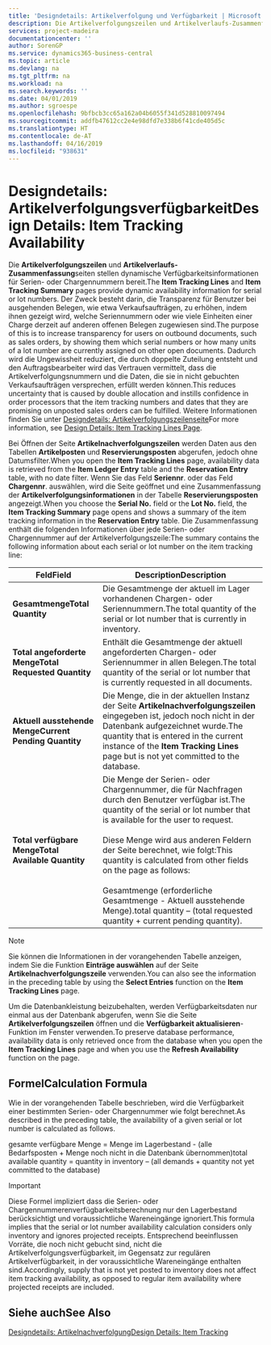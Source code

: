 ```yaml
---
title: 'Designdetails: Artikelverfolgung und Verfügbarkeit | Microsoft Docs'
description: Die Artikelverfolgungszeilen und Artikelverlaufs-Zusammenfassungsseiten stellen dynamische Verfügbarkeitsinformationen für Serien- oder Chargennummern bereit. Der Zweck besteht darin, die Transparenz für Benutzer bei ausgehenden Belegen, wie etwa Verkaufsaufträgen, zu erhöhen, indem ihnen gezeigt wird, welche Seriennummern oder wie viele Einheiten einer Charge derzeit auf anderen offenen Belegen zugewiesen sind.
services: project-madeira
documentationcenter: ''
author: SorenGP
ms.service: dynamics365-business-central
ms.topic: article
ms.devlang: na
ms.tgt_pltfrm: na
ms.workload: na
ms.search.keywords: ''
ms.date: 04/01/2019
ms.author: sgroespe
ms.openlocfilehash: 9bfbcb3cc65a162a04b6055f341d528810097494
ms.sourcegitcommit: addfb47612cc2e4e98dfd7e338b6f41cde405d5c
ms.translationtype: HT
ms.contentlocale: de-AT
ms.lasthandoff: 04/16/2019
ms.locfileid: "938631"
---
```

# <a name="design-details-item-tracking-availability"></a><span data-ttu-id="dcb99-104">Designdetails: Artikelverfolgungsverfügbarkeit</span><span class="sxs-lookup"><span data-stu-id="dcb99-104">Design Details: Item Tracking Availability</span></span>
<span data-ttu-id="dcb99-105">Die **Artikelverfolgungszeilen** und **Artikelverlaufs-Zusammenfassung**seiten stellen dynamische Verfügbarkeitsinformationen für Serien- oder Chargennummern bereit.</span><span class="sxs-lookup"><span data-stu-id="dcb99-105">The **Item Tracking Lines** and **Item Tracking Summary** pages provide dynamic availability information for serial or lot numbers.</span></span> <span data-ttu-id="dcb99-106">Der Zweck besteht darin, die Transparenz für Benutzer bei ausgehenden Belegen, wie etwa Verkaufsaufträgen, zu erhöhen, indem ihnen gezeigt wird, welche Seriennummern oder wie viele Einheiten einer Charge derzeit auf anderen offenen Belegen zugewiesen sind.</span><span class="sxs-lookup"><span data-stu-id="dcb99-106">The purpose of this is to increase transparency for users on outbound documents, such as sales orders, by showing them which serial numbers or how many units of a lot number are currently assigned on other open documents.</span></span> <span data-ttu-id="dcb99-107">Dadurch wird die Ungewissheit reduziert, die durch doppelte Zuteilung entsteht und den Auftragsbearbeiter wird das Vertrauen vermittelt, dass die Artikelverfolgungsnummern und die Daten, die sie in nicht gebuchten Verkaufsaufträgen versprechen, erfüllt werden können.</span><span class="sxs-lookup"><span data-stu-id="dcb99-107">This reduces uncertainty that is caused by double allocation and instills confidence in order processors that the item tracking numbers and dates that they are promising on unposted sales orders can be fulfilled.</span></span> <span data-ttu-id="dcb99-108">Weitere Informationen finden Sie unter [Designdetails: Artikelverfolgungszeilenseite](design-details-item-tracking-lines-window.md)</span><span class="sxs-lookup"><span data-stu-id="dcb99-108">For more information, see [Design Details: Item Tracking Lines Page](design-details-item-tracking-lines-window.md).</span></span>  

 <span data-ttu-id="dcb99-109">Bei Öffnen der Seite **Artikelnachverfolgungszeilen** werden Daten aus den Tabellen **Artikelposten** und **Reservierungsposten** abgerufen, jedoch ohne Datumsfilter.</span><span class="sxs-lookup"><span data-stu-id="dcb99-109">When you open the **Item Tracking Lines** page, availability data is retrieved from the **Item Ledger Entry** table and the **Reservation Entry** table, with no date filter.</span></span> <span data-ttu-id="dcb99-110">Wenn Sie das Feld **Seriennr**. oder das Feld **Chargennr**. auswählen, wird die Seite geöffnet und eine Zusammenfassung der **Artikelverfolgungsinformationen** in der Tabelle **Reservierungsposten** angezeigt.</span><span class="sxs-lookup"><span data-stu-id="dcb99-110">When you choose the **Serial No.** field or the **Lot No.** field, the **Item Tracking Summary** page opens and shows a summary of the item tracking information in the **Reservation Entry** table.</span></span> <span data-ttu-id="dcb99-111">Die Zusammenfassung enthält die folgenden Informationen über jede Serien- oder Chargennummer auf der Artikelverfolgungszeile:</span><span class="sxs-lookup"><span data-stu-id="dcb99-111">The summary contains the following information about each serial or lot number on the item tracking line:</span></span>  

|<span data-ttu-id="dcb99-112">Feld</span><span class="sxs-lookup"><span data-stu-id="dcb99-112">Field</span></span>|<span data-ttu-id="dcb99-113">Description</span><span class="sxs-lookup"><span data-stu-id="dcb99-113">Description</span></span>|  
|---------------------------------|---------------------------------------|  
|<span data-ttu-id="dcb99-114">**Gesamtmenge**</span><span class="sxs-lookup"><span data-stu-id="dcb99-114">**Total Quantity**</span></span>|<span data-ttu-id="dcb99-115">Die Gesamtmenge der aktuell im Lager vorhandenen Chargen- oder Seriennummern.</span><span class="sxs-lookup"><span data-stu-id="dcb99-115">The total quantity of the serial or lot number that is currently in inventory.</span></span>|  
|<span data-ttu-id="dcb99-116">**Total angeforderte Menge**</span><span class="sxs-lookup"><span data-stu-id="dcb99-116">**Total Requested Quantity**</span></span>|<span data-ttu-id="dcb99-117">Enthält die Gesamtmenge der aktuell angeforderten Chargen- oder Seriennummer in allen Belegen.</span><span class="sxs-lookup"><span data-stu-id="dcb99-117">The total quantity of the serial or lot number that is currently requested in all documents.</span></span>|  
|<span data-ttu-id="dcb99-118">**Aktuell ausstehende Menge**</span><span class="sxs-lookup"><span data-stu-id="dcb99-118">**Current Pending Quantity**</span></span>|<span data-ttu-id="dcb99-119">Die Menge, die in der aktuellen Instanz der Seite **Artikelnachverfolgungszeilen** eingegeben ist, jedoch noch nicht in der Datenbank aufgezeichnet wurde.</span><span class="sxs-lookup"><span data-stu-id="dcb99-119">The quantity that is entered in the current instance of the **Item Tracking Lines** page but is not yet committed to the database.</span></span>|  
|<span data-ttu-id="dcb99-120">**Total verfügbare Menge**</span><span class="sxs-lookup"><span data-stu-id="dcb99-120">**Total Available Quantity**</span></span>|<span data-ttu-id="dcb99-121">Die Menge der Serien- oder Chargennummer, die für Nachfragen durch den Benutzer verfügbar ist.</span><span class="sxs-lookup"><span data-stu-id="dcb99-121">The quantity of the serial or lot number that is available for the user to request.</span></span><br /><br /> <span data-ttu-id="dcb99-122">Diese Menge wird aus anderen Feldern der Seite berechnet, wie folgt:</span><span class="sxs-lookup"><span data-stu-id="dcb99-122">This quantity is calculated from other fields on the page as follows:</span></span><br /><br /> <span data-ttu-id="dcb99-123">Gesamtmenge (erforderliche Gesamtmenge - Aktuell ausstehende Menge).</span><span class="sxs-lookup"><span data-stu-id="dcb99-123">total quantity – (total requested quantity + current pending quantity).</span></span>|  

> [!NOTE]  
>  <span data-ttu-id="dcb99-124">Sie können die Informationen in der vorangehenden Tabelle anzeigen, indem Sie die Funktion **Einträge auswählen** auf der Seite **Artikelnachverfolgungszeile** verwenden.</span><span class="sxs-lookup"><span data-stu-id="dcb99-124">You can also see the information in the preceding table by using the **Select Entries** function on the **Item Tracking Lines** page.</span></span>  

 <span data-ttu-id="dcb99-125">Um die Datenbankleistung beizubehalten, werden Verfügbarkeitsdaten nur einmal aus der Datenbank abgerufen, wenn Sie die Seite **Artikelverfolgungszeilen** öffnen und die **Verfügbarkeit aktualisieren**-Funktion im Fenster verwenden.</span><span class="sxs-lookup"><span data-stu-id="dcb99-125">To preserve database performance, availability data is only retrieved once from the database when you open the **Item Tracking Lines** page and when you use the **Refresh Availability** function on the page.</span></span>  

## <a name="calculation-formula"></a><span data-ttu-id="dcb99-126">Formel</span><span class="sxs-lookup"><span data-stu-id="dcb99-126">Calculation Formula</span></span>  
 <span data-ttu-id="dcb99-127">Wie in der vorangehenden Tabelle beschrieben, wird die Verfügbarkeit einer bestimmten Serien- oder Chargennummer wie folgt berechnet.</span><span class="sxs-lookup"><span data-stu-id="dcb99-127">As described in the preceding table, the availability of a given serial or lot number is calculated as follows.</span></span>  

 <span data-ttu-id="dcb99-128">gesamte verfügbare Menge = Menge im Lagerbestand - (alle Bedarfsposten + Menge noch nicht in die Datenbank übernommen)</span><span class="sxs-lookup"><span data-stu-id="dcb99-128">total available quantity = quantity in inventory – (all demands + quantity not yet committed to the database)</span></span>  

> [!IMPORTANT]  
>  <span data-ttu-id="dcb99-129">Diese Formel impliziert dass die Serien- oder Chargennummerenverfügbarkeitsberechnung nur den Lagerbestand berücksichtigt und voraussichtliche Wareneingänge ignoriert.</span><span class="sxs-lookup"><span data-stu-id="dcb99-129">This formula implies that the serial or lot number availability calculation considers only inventory and ignores projected receipts.</span></span> <span data-ttu-id="dcb99-130">Entsprechend beeinflussen Vorräte, die noch nicht gebucht sind, nicht die Artikelverfolgungsverfügbarkeit, im Gegensatz zur regulären Artikelverfügbarkeit, in der voraussichtliche Wareneingänge enthalten sind.</span><span class="sxs-lookup"><span data-stu-id="dcb99-130">Accordingly, supply that is not yet posted to inventory does not affect item tracking availability, as opposed to regular item availability where projected receipts are included.</span></span>  

## <a name="see-also"></a><span data-ttu-id="dcb99-131">Siehe auch</span><span class="sxs-lookup"><span data-stu-id="dcb99-131">See Also</span></span>  
 [<span data-ttu-id="dcb99-132">Designdetails: Artikelnachverfolgung</span><span class="sxs-lookup"><span data-stu-id="dcb99-132">Design Details: Item Tracking</span></span>](design-details-item-tracking.md)
